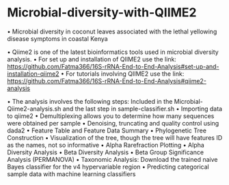 # Microbial-diversity-with-QIIME2

•	Microbial diversity in coconut leaves associated with the lethal yellowing disease symptoms in coastal Kenya

•	Qiime2 is one of the latest bioinformatics tools used in microbial diversity analysis.
•	For set up and installation of QIIME2 use the link: https://github.com/Fatma366/16S-rRNA-End-to-End-Analysis#set-up-and-installation-qiime2
•	For tutorials involving QIIME2 use the link: https://github.com/Fatma366/16S-rRNA-End-to-End-Analysis#qiime2-analysis



•	The analysis involves the following steps: Included in the Microbial-Qiime2-analysis.sh and the last step in sample-classifier.sh
•	Importing data to qiime2
•	Demultiplexing allows you to determine how many sequences were obtained per sample
•	Denoising, truncating and quality control using dada2
•	Feature Table and Feature Data Summary
•	Phylogenetic Tree Construction
•	Visualization of the tree, though the tree will have features ID as the names, not so informative
•	Alpha Rarefraction Plotting
•	Alpha Diversity Analysis
•	Beta Diversity Analysis
•	Beta Group Significance Analysis (PERMANOVA)
•	Taxonomic Analysis: Download the trained naive Bayes classifier for the v4 hypervariable region
•	Predicting categorical sample data with machine learning classifiers

